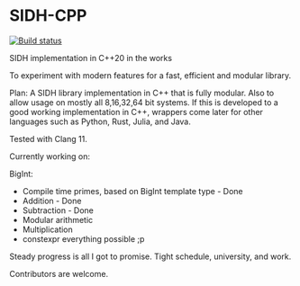 # SIDH-CPP
[![Build status](https://badge.buildkite.com/5a306664bc2ef67dff9660c1b7da7bfaac31b803b654d0964a.svg)](https://buildkite.com/bassem/sidh-cpp)

SIDH implementation in C++20 in the works

To experiment with modern features for a fast, efficient and modular library.

Plan: A SIDH library implementation in C++ that is fully modular. Also to allow usage on mostly all 8,16,32,64 bit systems. If this is developed to a good working implementation in C++, wrappers come later for other languages such as Python, Rust, Julia, and Java.

Tested with Clang 11.

Currently working on:

BigInt:
* Compile time primes, based on BigInt template type  - Done
* Addition - Done
* Subtraction - Done
* Modular arithmetic
* Multiplication
* constexpr everything possible ;p

Steady progress is all I got to promise. Tight schedule, university, and work. 
 
Contributors are welcome. 
